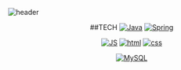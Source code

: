 
<!--
**zerojuu/zerojuu** is a ✨ _special_ ✨ repository because its `README.md` (this file) appears on your GitHub profile.

Here are some ideas to get you started:

- 🔭 I’m currently working on ...
- 🌱 I’m currently learning ...
- 👯 I’m looking to collaborate on ...
- 🤔 I’m looking for help with ...
- 💬 Ask me about ...
- 📫 How to reach me: ...
- 😄 Pronouns: ...
- ⚡ Fun fact: ...
-->

![header](https://capsule-render.vercel.app/api?type=waving&color=auto&height=300&section=header&text=우당탕탕%20&fontSize=60)

<div align=center>
  
  ##TECH
[![Java](https://img.shields.io/badge/Java-007396?style=flat-square&logo=Java&logoColor=white)](https://github.com/zerojuu) 
[![Spring](https://img.shields.io/badge/Spring-6DB33F?style=flat-square&logo=Spring&logoColor=white)](https://github.com/zerojuu)
<br>
  
[![JS](https://img.shields.io/badge/JavaScript-F7DF1E?style=flat-square&logo=JavaScript&logoColor=black)](https://github.com/zerojuu) 
[![html](https://img.shields.io/badge/Html-E34F26?style=flat-square&logo=Html5&logoColor=white)](https://github.com/zerojuu)
[![css](https://img.shields.io/badge/Svelte-FF3E00?style=flat-square&logo=Svelte&logoColor=white)](https://github.com/zerojuu)
<br>
  
[![MySQL](https://img.shields.io/badge/MySQL-4479A1?style=flat-square&logo=MySQL&logoColor=white)](https://github.com/zerojuu)
<br>  
  
 </div>
